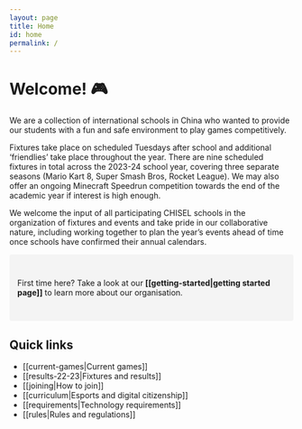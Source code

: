 ```yaml
---
layout: page
title: Home
id: home
permalink: /
---
```


# Welcome! 🎮

We are a collection of international schools in China who wanted to provide our students with a fun and safe environment to play games competitively.

Fixtures take place on scheduled Tuesdays after school and additional ‘friendlies’ take place throughout the year. There are nine scheduled fixtures in total across the 2023-24 school year, covering three separate seasons (Mario Kart 8, Super Smash Bros, Rocket League). We may also offer an ongoing Minecraft Speedrun competition towards the end of the academic year if interest is high enough.  

We welcome the input of all participating CHISEL schools in the organization of fixtures and events and take pride in our collaborative nature, including working together to plan the year’s events ahead of time once schools have confirmed their annual calendars.

<p style="padding: 3em 1em; background: #f4f4f4; border-radius: 4px;">
  First time here? Take a look at our <span style="font-weight: bold">[[getting-started|getting started page]]</span> to learn more about our organisation.
</p>

## Quick links

- [[current-games|Current games]]
- [[results-22-23|Fixtures and results]]
- [[joining|How to join]]
- [[curriculum|Esports and digital citizenship]]
- [[requirements|Technology requirements]]
- [[rules|Rules and regulations]]
